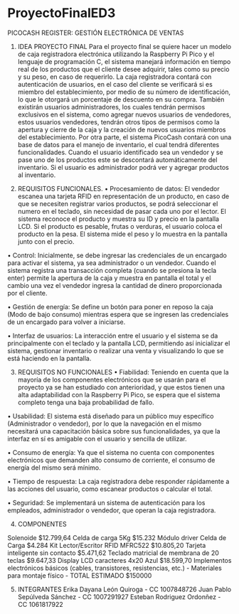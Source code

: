 # ProyectoFinalED3

PICOCASH REGISTER: GESTIÓN ELECTRÓNICA DE VENTAS

1. IDEA PROYECTO FINAL
Para el proyecto final se quiere hacer un modelo de caja registradora electrónica utilizando la Raspberry Pi Pico y el lenguaje de programación C, el sistema manejará información en tiempo real de los productos que el cliente desee adquirir, tales como su precio y su peso, en caso de requerirlo. La caja registradora contará con autenticación de usuarios, en el caso del cliente se verificará si es miembro del establecimiento, por medio de su número de identificación, lo que le otorgará un porcentaje de descuento en su compra. También existirán usuarios administradores, los cuales tendrán permisos exclusivos en el sistema, como agregar nuevos usuarios de vendedores, estos usuarios vendedores, tendrán otros tipos de permisos como la apertura y cierre de la caja y la creación de nuevos usuarios miembros del establecimiento.
Por otra parte, el sistema PicoCash contará con una base de datos para el manejo de inventario, el cual tendrá diferentes funcionalidades. Cuando el usuario identificado sea un vendedor y se pase uno de los productos este se descontará automáticamente del inventario. Si el usuario es administrador podrá ver y agregar productos al inventario. 

2. REQUISITOS FUNCIONALES.
•	Procesamiento de datos: El vendedor escanea una tarjeta RFID en representación de un producto, en caso de que se necesiten registrar varios productos, se podrá seleccionar el numero en el teclado, sin necesidad de pasar cada uno por el lector. El sistema reconoce el producto y muestra su ID y precio en la pantalla LCD. Si el producto es pesable, frutas o verduras, el usuario coloca el producto en la pesa. El sistema mide el peso y lo muestra en la pantalla junto con el precio. 
 
•	Control: Inicialmente, se debe ingresar las credenciales de un encargado para activar el sistema, ya sea administrador o un vendedor. Cuando el sistema registra una transacción completa (cuando se presiona la tecla enter) permite la apertura de la caja y muestra en pantalla el total y el cambio una vez el vendedor ingresa la cantidad de dinero proporcionada por el cliente.

•	Gestión de energía: Se define un botón para poner en reposo la caja (Modo de bajo consumo) mientras espera que se ingresen las credenciales de un encargado para volver a iniciarse.

•	Interfaz de usuarios: La interacción entre el usuario y el sistema se da principalmente con el teclado y la pantalla LCD, permitiendo así inicializar el sistema, gestionar inventario o realizar una venta y visualizando lo que se está haciendo en la pantalla.

3. REQUISITOS NO FUNCIONALES
•	Fiabilidad: Teniendo en cuenta que la mayoría de los componentes electrónicos que se usarán para el proyecto ya se han estudiado con anterioridad, y que estos tienen una alta adaptabilidad con la Raspberry Pi Pico, se espera que el sistema completo tenga una baja probabilidad de fallo. 
 
•	Usabilidad: El sistema está diseñado para un público muy específico (Administrador o vendedor), por lo que la navegación en el mismo necesitará una capacitación básica sobre sus funcionalidades, ya que la interfaz en sí es amigable con el usuario y sencilla de utilizar.

•	Consumo de energía: Ya que el sistema no cuenta con componentes electrónicos que demanden alto consumo de corriente, el consumo de energía del mismo será mínimo.

•	Tiempo de respuesta: La caja registradora debe responder rápidamente a las acciones del usuario, como escanear productos o calcular el total.

•	Seguridad: Se implementará un sistema de autenticación para los empleados, administrador o vendedor, que operan la caja registradora.

4. COMPONENTES

Solenoide $12.799,64
Celda de carga 5Kg $15.232
Módulo driver Celda de Carga $4.284
Kit Lector/Escritor RFID MFRC522 $10.805,20
Tarjeta inteligente sin contacto $5.471,62
Teclado matricial de membrana de 20 teclas $9.647,33
Display LCD caracteres 4x20 Azul $18.599,70
Implementos electrónicos básicos (cables, transistores, resistencias, etc.)	-
Materiales para montaje físico	-
TOTAL ESTIMADO $150000


5. INTEGRANTES
Erika Dayana León Quiroga - CC 1007848726
Juan Pablo Sepúlveda Sánchez - CC 1007291927
Esteban Rodriguez Ordonñez - CC 1061817922




